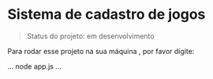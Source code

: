 # Sistema de cadastro de jogos

> Status do projeto: em desenvolvimento

 Para rodar esse projeto na sua máquina , por favor digite:

 ...
 node app.js
 ...

